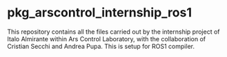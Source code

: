 # pkg_arscontrol_internship_ros1
This repository contains all the files carried out by the internship project of Italo Almirante within Ars Control Laboratory, with the collaboration of Cristian Secchi and Andrea Pupa. This is setup for ROS1 compiler.
